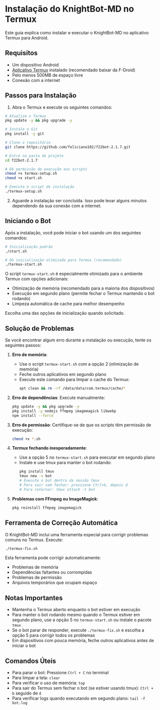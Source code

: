 # Instalação do KnightBot-MD no Termux

Este guia explica como instalar e executar o KnightBot-MD no aplicativo Termux para Android.

## Requisitos

- Um dispositivo Android
- [Aplicativo Termux](https://f-droid.org/en/packages/com.termux/) instalado (recomendado baixar da F-Droid)
- Pelo menos 500MB de espaço livre
- Conexão com a internet

## Passos para Instalação

1. Abra o Termux e execute os seguintes comandos:

```bash
# Atualize o Termux
pkg update -y && pkg upgrade -y

# Instale o Git
pkg install -y git

# Clone o repositório
git clone https://github.com/feliciano102/f22bot-2.1.7.git

# Entre na pasta do projeto
cd f22bot-2.1.7

# Dê permissão de execução aos scripts
chmod +x termux-setup.sh
chmod +x start.sh

# Execute o script de instalação
./termux-setup.sh
```

2. Aguarde a instalação ser concluída. Isso pode levar alguns minutos dependendo da sua conexão com a internet.

## Iniciando o Bot

Após a instalação, você pode iniciar o bot usando um dos seguintes comandos:

```bash
# Inicialização padrão
./start.sh

# OU inicialização otimizada para Termux (recomendado)
./termux-start.sh
```

O script `termux-start.sh` é especialmente otimizado para o ambiente Termux com opções adicionais:

- Otimização de memória (recomendado para a maioria dos dispositivos)
- Execução em segundo plano (permite fechar o Termux mantendo o bot rodando)
- Limpeza automática de cache para melhor desempenho

Escolha uma das opções de inicialização quando solicitado.

## Solução de Problemas

Se você encontrar algum erro durante a instalação ou execução, tente os seguintes passos:

1. **Erro de memória**: 
   - Use o script `termux-start.sh` com a opção 2 (otimização de memória)
   - Feche outros aplicativos em segundo plano
   - Execute este comando para limpar o cache do Termux:
     ```bash
     apt clean && rm -rf /data/data/com.termux/cache/*
     ```

2. **Erro de dependências**: Execute manualmente:
   ```bash
   pkg update -y && pkg upgrade -y
   pkg install -y nodejs ffmpeg imagemagick libwebp
   npm install --force
   ```

3. **Erro de permissão**: Certifique-se de que os scripts têm permissão de execução:
   ```bash
   chmod +x *.sh
   ```

4. **Termux fechando inesperadamente**: 
   - Use a opção 5 no `termux-start.sh` para executar em segundo plano
   - Instale e use tmux para manter o bot rodando:
     ```bash
     pkg install tmux
     tmux new -s bot
     # Execute o bot dentro da sessão tmux
     # Para sair sem fechar: pressione Ctrl+b, depois d
     # Para retornar: tmux attach -t bot
     ```

5. **Problemas com FFmpeg ou ImageMagick**:
   ```bash
   pkg reinstall ffmpeg imagemagick
   ```

## Ferramenta de Correção Automática

O KnightBot-MD inclui uma ferramenta especial para corrigir problemas comuns no Termux. Execute:

```bash
./termux-fix.sh
```

Esta ferramenta pode corrigir automaticamente:
- Problemas de memória
- Dependências faltantes ou corrompidas
- Problemas de permissão
- Arquivos temporários que ocupam espaço

## Notas Importantes

- Mantenha o Termux aberto enquanto o bot estiver em execução
- Para manter o bot rodando mesmo quando o Termux estiver em segundo plano, use a opção 5 no `termux-start.sh` ou instale o pacote `tmux`
- Se o bot parar de responder, execute `./termux-fix.sh` e escolha a opção 5 para corrigir todos os problemas
- Em dispositivos com pouca memória, feche outros aplicativos antes de iniciar o bot

## Comandos Úteis

- Para parar o bot: Pressione `Ctrl + C` no terminal
- Para limpar a tela: `clear`
- Para verificar o uso de memória: `top`
- Para sair do Termux sem fechar o bot (se estiver usando tmux): `Ctrl + b` seguido de `d`
- Para verificar logs quando executando em segundo plano: `tail -f bot.log`